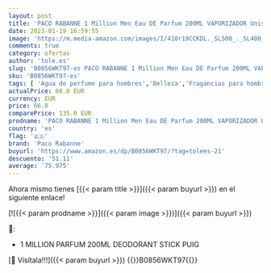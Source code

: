 ```yaml
---
layout: post
title: 'PACO RABANNE 1 Million Men Eau DE Parfum 200ML VAPORIZADOR Unisex Adulto  Negro  200 ml'
date: 2023-01-19 16:59:55
image: 'https://m.media-amazon.com/images/I/410r19CCKDL._SL500_._SL400_.jpg'
comments: true
category: ofertas
author: 'tole.es'
slug: 'B0856WKT97-es PACO RABANNE 1 Million Men Eau DE Parfum 200ML VAPORIZADOR...'
sku: 'B0856WKT97-es'
tags: [ 'Agua de perfume para hombres','Belleza','Fragancias para hombres','Perfumes y fragancias','de','eau','paco rabanne','parfum','🇪🇸', ]
actualPrice: 66.0 EUR
currency: EUR
price: 66.0
comparePrice: 135.0 EUR
prodname: 'PACO RABANNE 1 Million Men Eau DE Parfum 200ML VAPORIZADOR Unisex Adulto  Negro  200 ml'
country: 'es'
flag: '🇪🇸'
brand: 'Paco Rabanne'
buyurl: 'https://www.amazon.es/dp/B0856WKT97/?tag=tolees-21'
descuento: '51.11'
average: '75.975'
---
```


Ahora mismo tienes [{{< param title >}}]({{< param buyurl >}}) en el siguiente enlace!

[![{{< param prodname >}}]({{< param image >}})]({{< param buyurl >}})

🔎:

- 1 MILLION PARFUM 200ML DEODORANT STICK PUIG

[🛒 Visítala!!!]({{< param buyurl >}})
{{<world>}}B0856WKT97{{</world>}}

